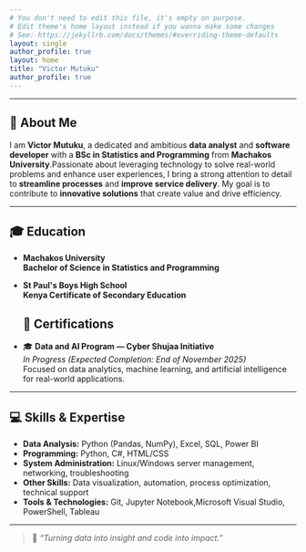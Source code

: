 ```yaml
---
# You don't need to edit this file, it's empty on purpose.
# Edit theme's home layout instead if you wanna make some changes
# See: https://jekyllrb.com/docs/themes/#overriding-theme-defaults
layout: single
author_profile: true
layout: home
title: "Victor Mutuku"
author_profile: true
---
```

---
## 👋 About Me

I am **Victor Mutuku**, a dedicated and ambitious **data analyst** and **software developer** with a **BSc in Statistics and Programming** from **Machakos University**.Passionate about leveraging technology to solve real-world problems and enhance user experiences, I bring a strong attention to detail to **streamline processes** and **improve service delivery**. My goal is to contribute to **innovative solutions** that create value and drive efficiency.

---

## 🎓 Education

-  **Machakos University**  
  **Bachelor of Science in Statistics and Programming**

-  **St Paul's Boys High School**  
  **Kenya Certificate of Secondary Education**
   
   ## 🏅 Certifications
   
- 🎓 **Data and AI Program — Cyber Shujaa Initiative**  
  *In Progress (Expected Completion: End of November 2025)*  
  Focused on data analytics, machine learning, and artificial intelligence for real-world applications.

---

## 💻 Skills & Expertise

-  **Data Analysis:** Python (Pandas, NumPy), Excel, SQL, Power BI  
-  **Programming:** Python, C#, HTML/CSS  
-  **System Administration:** Linux/Windows server management, networking, troubleshooting  
-  **Other Skills:** Data visualization, automation, process optimization, technical support  
-  **Tools & Technologies:** Git, Jupyter Notebook,Microsoft Visual Studio, PowerShell, Tableau

---
> 🌟 *“Turning data into insight and code into impact.”*
